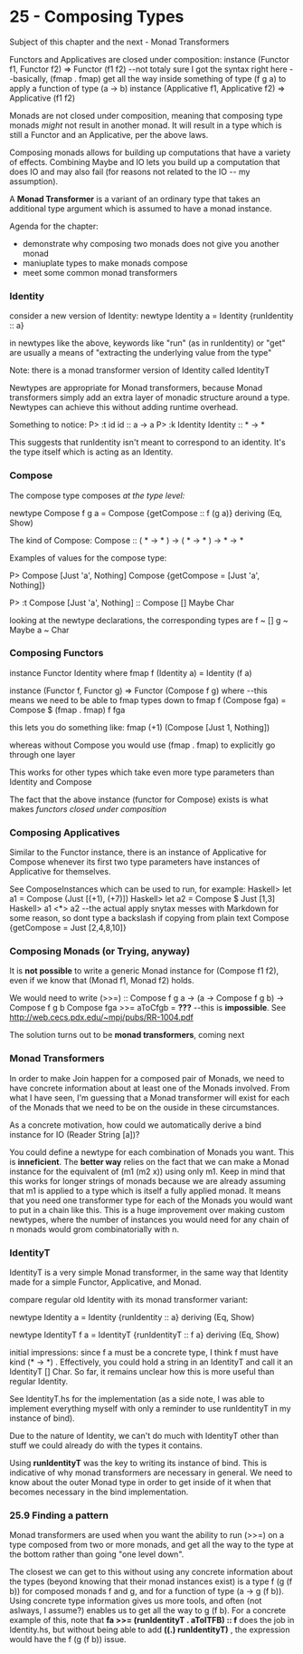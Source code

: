 # 25 - Composing Types

Subject of this chapter and the next - Monad Transformers

Functors and Applicatives are closed under composition:
	instance (Functor f1, Functor f2) => Functor (f1 f2) --not totaly sure I got the syntax right here
		--basically, (fmap . fmap) get all the way inside something of type (f g a) to apply a function of type (a -> b)
	instance (Applicative f1, Applicative f2) => Applicative (f1 f2)

Monads are not closed under composition, meaning that composing type monads *might* not result in another monad. It will result in a type which is still a Functor and an Applicative, per the above laws.

Composing monads allows for building up computations that have a variety of effects. Combining Maybe and IO lets you build up a computation that does IO and may also fail (for reasons not related to the IO -- my assumption).

A **Monad Transformer** is a variant of an ordinary type that takes an additional type argument which is assumed to have a monad instance.

Agenda for the chapter:
* demonstrate why composing two monads does not give you another monad
* maniuplate types to make monads compose
* meet some common monad transformers

### Identity

consider a new version of Identity:
newtype Identity a =
  Identity {runIdentity :: a}

in newtypes like the above, keywords like "run" (as in runIdentity) or "get" are usually a means of "extracting the underlying value from the type"

Note: there is a monad transformer version of Identity called IdentityT

Newtypes are appropriate for Monad transformers, because Monad transformers simply add an extra layer of monadic structure around a type. Newtypes can achieve this without adding runtime overhead.

Something to notice:
P> :t id
id :: a -> a
P> :k Identity
Identity :: * -> *

This suggests that runIdentity isn't meant to correspond to an identity. It's the type itself which is acting as an Identity.

### Compose

The compose type composes *at the type level:*

newtype Compose f g a =
  Compose {getCompose :: f (g a)}
  deriving (Eq, Show)

The kind of Compose:
Compose :: ( * -> * ) -> ( * -> * ) -> * -> *

Examples of values for the compose type:

P> Compose [Just 'a', Nothing]
Compose {getCompose = [Just 'a', Nothing]}

P> :t Compose [Just 'a', Nothing]
  :: Compose [] Maybe Char

looking at the newtype declarations, the corresponding types are
f ~ []
g ~ Maybe
a ~ Char

### Composing Functors

instance Functor Identity where
  fmap f (Identity a) = Identity (f a)

instance (Functor f, Functor g) => Functor (Compose f g) where --this means we need to be able to fmap types down to 
  fmap f (Compose fga) = Compose $ (fmap . fmap) f fga

this lets you do something like:
fmap (+1) (Compose [Just 1, Nothing])

whereas without Compose you would use (fmap . fmap) to explicitly go through one layer

This works for other types which take even more type parameters than Identity and Compose

The fact that the above instance (functor for Compose) exists is what makes *functors closed under composition*

### Composing Applicatives

Similar to the Functor instance, there is an instance of Applicative for Compose whenever its first two type parameters have instances of Applicative for themselves.

See ComposeInstances which can be used to run, for example:
Haskell> let a1 = Compose (Just [(+1), (+7)])
Haskell> let a2 = Compose $ Just [1,3]
Haskell> a1 <\*> a2 --the actual apply snytax messes with Markdown for some reason, so dont type a backslash if copying from plain text
Compose {getCompose = Just [2,4,8,10]}

### Composing Monads (or Trying, anyway)

It is **not possible** to write a generic Monad instance for (Compose f1 f2), even if we know that (Monad f1, Monad f2) holds.

We would need to write (>>=) :: Compose f g a -> (a -> Compose f g b) -> Compose f g b
Compose fga >>= aToCfgb = **???** --this is **impossible**. See http://web.cecs.pdx.edu/~mpj/pubs/RR-1004.pdf

The solution turns out to be **monad transformers**, coming next

### Monad Transformers

In order to make Join happen for a composed pair of Monads, we need to have concrete information about at least one of the Monads involved.
From what I have seen, I'm guessing that a Monad transformer will exist for each of the Monads that we need to be on the ouside in these circumstances.

As a concrete motivation, how could we automatically derive a bind instance for IO (Reader String [a])?

You could define a newtype for each combination of Monads you want. This is **inneficient**. The **better way** relies on the fact that we can make a Monad instance for the equivalent of (m1 (m2 x)) using only m1. Keep in mind that this works for longer strings of monads because we are already assuming that m1 is applied to a type which is itself a fully applied monad. It means that you need one transformer type for each of the Monads you would want to put in a chain like this. This is a huge improvement over making custom newtypes, where the number of instances you would need for any chain of n monads would grom combinatorially with n.

### IdentityT

IdentityT is a very simple Monad transformer, in the same way that Identity made for a simple Functor, Applicative, and Monad.

compare regular old Identity with its monad transformer variant:

newtype Identity a =
  Identity {runIdentity :: a}
  deriving (Eq, Show)

newtype IdentityT f a =
  IdentityT {runIdentityT :: f a}
  deriving (Eq, Show)

initial impressions: since f a must be a concrete type, I think f must have kind (\* -> \*) . Effectively, you could hold a string in an IdentityT and call it an IdentityT [] Char. So far, it remains unclear how this is more useful than regular Identity.

See IdentityT.hs for the implementation (as a side note, I was able to implement everything myself with only a reminder to use runIdentityT in my instance of bind).

Due to the nature of Identity, we can't do much with IdentityT other than stuff we could already do with the types it contains.

Using **runIdentityT** was the key to writing its instance of bind. This is indicative of why monad transformers are necessary in general. We need to know about the outer Monad type in order to get inside of it when that becomes necessary in the bind implementation.

### 25.9 Finding a pattern

Monad transformers are used when you want the ability to run (>>=) on a type composed from two or more monads, and get all the way to the type at the bottom rather than going "one level down".

The closest we can get to this without using any concrete information about the types (beyond knowing that their monad instances exist) is a type f (g (f b)) for composed monads f and g, and for a function of type (a -> g (f b)). Using concrete type information gives us more tools, and often (not aslways, I assume?) enables us to get all the way to g (f b). For a concrete example of this, note that **fa >>= (runIdentityT . aToITFB) :: f** does the job in Identity.hs, but without being able to add **((.) runIdentityT)** , the expression would have the f (g (f b)) issue.